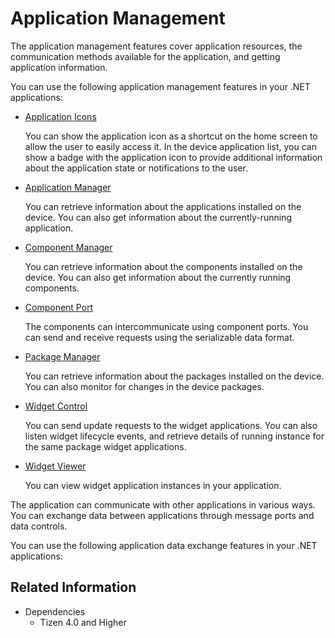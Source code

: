 # Application Management

The application management features cover application resources, the communication methods available for the application, and getting application information.

You can use the following application management features in your .NET applications:

- [Application Icons](app-icons.md)

  You can show the application icon as a shortcut on the home screen to allow the user to easily access it. In the device application list, you can show a badge with the application icon to provide additional information about the application state or notifications to the user.

- [Application Manager](app-manager.md)

  You can retrieve information about the applications installed on the device. You can also get information about the currently-running application.

- [Component Manager](component-manager.md)

  You can retrieve information about the components installed on the device. You can also get information about the currently running components.

- [Component Port](component-port.md)

  The components can intercommunicate using component ports. You can send and receive requests using the serializable data format.

- [Package Manager](package-manager.md)

  You can retrieve information about the packages installed on the device. You can also monitor for changes in the device packages.

- [Widget Control](widget-control.md)

  You can send update requests to the widget applications. You can also listen widget lifecycle events, and retrieve details of running instance for the same package widget applications.

- [Widget Viewer](widget-viewer.md)

  You can view widget application instances in your application.

The application can communicate with other applications in various ways. You can exchange data between applications through message ports and data controls.

You can use the following application data exchange features in your .NET applications:

## Related Information
- Dependencies
  - Tizen 4.0 and Higher
